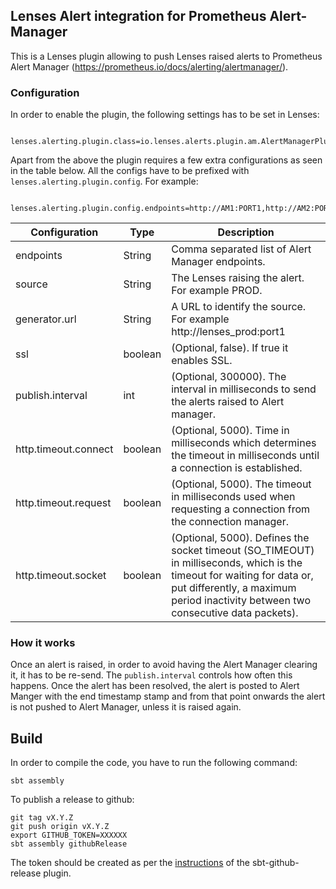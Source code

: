 ## Lenses Alert integration for Prometheus Alert-Manager

This is a Lenses plugin allowing to push Lenses raised alerts to  Prometheus Alert Manager (https://prometheus.io/docs/alerting/alertmanager/).

### Configuration

In order to enable the plugin, the following settings has to be set in Lenses:

```
    lenses.alerting.plugin.class=io.lenses.alerts.plugin.am.AlertManagerPlugin
```

Apart from the above the plugin requires a few extra configurations as seen in the table below.
All the configs have to be prefixed with `lenses.alerting.plugin.config`. For example:

```
    lenses.alerting.plugin.config.endpoints=http://AM1:PORT1,http://AM2:PORT2
```

|Configuration         | Type    | Description                                                                                 |
|----------------------|---------|---------------------------------------------------------------------------------------------|
| endpoints            | String  | Comma separated list of Alert Manager endpoints.                                            |
| source               | String  | The Lenses raising the alert. For example PROD.                                             |
| generator.url        | String  | A URL to identify the source. For example http://lenses_prod:port1                          |
| ssl                  | boolean | (Optional, false). If true it enables SSL.                                                  |
| publish.interval     | int     | (Optional, 300000). The interval in milliseconds to send the alerts raised to Alert manager.|
| http.timeout.connect | boolean | (Optional, 5000). Time in milliseconds which determines the timeout in milliseconds until a connection is established.|
| http.timeout.request | boolean | (Optional, 5000).  The timeout in milliseconds used when requesting a connection from the connection manager.|
| http.timeout.socket  | boolean | (Optional, 5000).  Defines the socket timeout (SO_TIMEOUT) in milliseconds, which is the timeout for waiting for data or, put differently, a maximum period inactivity between two consecutive data packets).|

### How it works

Once an alert is raised, in order to avoid having the Alert Manager clearing it, it has to be re-send.
The `publish.interval` controls how often this happens. Once the alert has been resolved, the alert is posted to Alert Manger
with the end timestamp stamp and from that point onwards the alert is not pushed to Alert Manager, unless it is raised again.

## Build

In order to compile the code, you have to run the following command:

```
sbt assembly
```

To publish a release to github:
```
git tag vX.Y.Z
git push origin vX.Y.Z
export GITHUB_TOKEN=XXXXXX
sbt assembly githubRelease
```

The token should be created as per the [instructions](https://github.com/ohnosequences/sbt-github-release/tree/master#credentials) of the sbt-github-release plugin.
